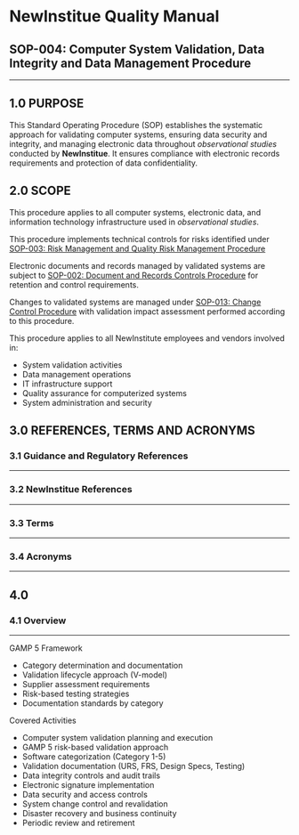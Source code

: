 # __NewInstitue__ Quality Manual
## SOP-004: Computer System Validation, Data Integrity and Data Management Procedure
-----------------------------------------------------------------------

## 1.0 PURPOSE

This Standard Operating Procedure (SOP) establishes the systematic approach for
validating computer systems, ensuring data security and integrity, and managing
electronic data throughout *observational studies* conducted by
__NewInstitue__. It ensures compliance with electronic records requirements and
protection of data confidentiality.

## 2.0 SCOPE

This procedure applies to all computer systems, electronic data, and information
technology infrastructure used in *observational studies*.

This procedure implements technical controls for risks identified under
[SOP-003: Risk Management and Quality Risk Management Procedure](SOP-003--Risk_Management_and_Quality_Risk_Management_Procedure.md)

Electronic documents and records managed by validated systems are subject to
[SOP-002: Document and Records Controls Procedure](SOP-002--Document_and_Records_Controls_Procedure.md)
for retention and control requirements.

Changes to validated systems are managed under [SOP-013: Change Control Procedure](SOP-013--Change_Control_Procedure.md) with validation impact assessment performed according to this procedure.

This procedure applies to all NewInstitute employees and vendors involved in:

- System validation activities
- Data management operations
- IT infrastructure support
- Quality assurance for computerized systems
- System administration and security

## 3.0 REFERENCES, TERMS AND ACRONYMS

### 3.1 Guidance and Regulatory References
-----------------------------------------------------------------------

### 3.2 __NewInstitue__ References 
-----------------------------------------------------------------------

### 3.3 Terms
-----------------------------------------------------------------------

### 3.4 Acronyms
-----------------------------------------------------------------------

## 4.0

### 4.1 Overview
-----------------------------------------------------------------------

GAMP 5 Framework

- Category determination and documentation
- Validation lifecycle approach (V-model)
- Supplier assessment requirements
- Risk-based testing strategies
- Documentation standards by category

Covered Activities

- Computer system validation planning and execution
- GAMP 5 risk-based validation approach
- Software categorization (Category 1-5)
- Validation documentation (URS, FRS, Design Specs, Testing)
- Data integrity controls and audit trails
- Electronic signature implementation
- Data security and access controls
- System change control and revalidation
- Disaster recovery and business continuity
- Periodic review and retirement
